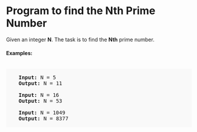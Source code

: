 # Program to find the Nth Prime Number

Given an integer __N__. The task is to find the __Nth__ prime number.

#### Examples:  

<pre>
  <div style = "background: #F9F9F9">
    <b>Input:</b> N = 5
    <b>Output:</b> N = 11

    <b>Input:</b> N = 16
    <b>Output:</b> N = 53

    <b>Input:</b> N = 1049
    <b>Output:</b> N = 8377
  </div>
</pre>

